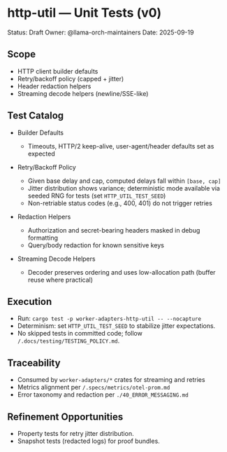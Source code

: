 # http-util — Unit Tests (v0)

Status: Draft
Owner: @llama-orch-maintainers
Date: 2025-09-19

## Scope

- HTTP client builder defaults
- Retry/backoff policy (capped + jitter)
- Header redaction helpers
 - Streaming decode helpers (newline/SSE-like)

## Test Catalog

- Builder Defaults
  - Timeouts, HTTP/2 keep-alive, user-agent/header defaults set as expected

- Retry/Backoff Policy
  - Given base delay and cap, computed delays fall within `[base, cap]`
  - Jitter distribution shows variance; deterministic mode available via seeded RNG for tests (set `HTTP_UTIL_TEST_SEED`)
  - Non-retriable status codes (e.g., 400, 401) do not trigger retries

- Redaction Helpers
  - Authorization and secret-bearing headers masked in debug formatting
  - Query/body redaction for known sensitive keys

- Streaming Decode Helpers
  - Decoder preserves ordering and uses low-allocation path (buffer reuse where practical)

## Execution

- Run: `cargo test -p worker-adapters-http-util -- --nocapture`
- Determinism: set `HTTP_UTIL_TEST_SEED` to stabilize jitter expectations.
- No skipped tests in committed code; follow `/.docs/testing/TESTING_POLICY.md`.

## Traceability

- Consumed by `worker-adapters/*` crates for streaming and retries
- Metrics alignment per `/.specs/metrics/otel-prom.md`
- Error taxonomy and redaction per `./40_ERROR_MESSAGING.md`

## Refinement Opportunities

- Property tests for retry jitter distribution.
 - Snapshot tests (redacted logs) for proof bundles.
